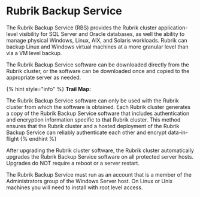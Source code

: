 # Rubrik Backup Service

The Rubrik Backup Service \(RBS\) provides the Rubrik cluster application-level visibility for SQL Server and Oracle databases, as well the ability to manage physical Windows, Linux, AIX, and Solaris workloads. Rubrik can backup Linux and Windows virtual machines at a more granular level than via a VM level backup.

The Rubrik Backup Service software can be downloaded directly from the Rubrik cluster, or the software can be downloaded once and copied to the appropriate server as needed.

{% hint style="info" %}
**Trail Map:** 

The Rubrik Backup Service software can only be used with the Rubrik cluster from which the software is obtained. Each Rubrik cluster generates a copy of the Rubrik Backup Service software that includes authentication and encryption information specific to that Rubrik cluster. This method ensures that the Rubrik cluster and a hosted deployment of the Rubrik Backup Service can reliably authenticate each other and encrypt data-in-flight
{% endhint %}

After upgrading the Rubrik cluster software, the Rubrik cluster automatically upgrades the Rubrik Backup Service software on all protected server hosts. Upgrades do NOT require a reboot or a server restart.

The Rubrik Backup Service must run as an account that is a member of the Administrators group of the Windows Server host. On Linux or Unix machines you will need to install with root level access.

